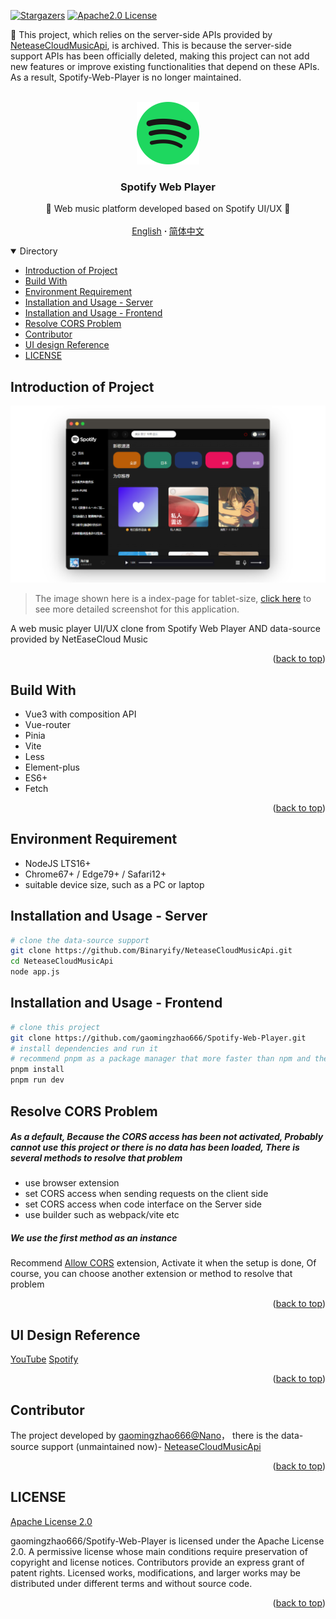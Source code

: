 <a name="readme-top"></a>

[![Stargazers][stars-shield]][stars-url]
[![Apache2.0 License][license-shield]][license-url]

🚫 This project, which relies on the server-side APIs provided by [NeteaseCloudMusicApi](https://github.com/Binaryify/NeteaseCloudMusicApi), is archived. This is because the server-side support APIs has been officially deleted, making this project can not add new features or improve existing functionalities that depend on these APIs. As a result, Spotify-Web-Player is no longer maintained. 

<!-- PROJECT LOGO -->
<br />
<div align="center">
  <a href="https://github.com/gaomingzhao666/Spotify-Web-Player">
    <img src="/public/logo.svg" alt="Logo" width="100" height="100">
  </a>

  <h3 align="center">Spotify Web Player</h3>

  <p align="center">
    🎵 Web music platform developed based on Spotify UI/UX 🎵
    <br />
    <br />
    <a href="https://github.com/gaomingzhao666/Spotify-Web-Player/blob/master/README.md">English</a>
     <strong> · </strong>
    <a href="https://github.com/gaomingzhao666/Spotify-Web-Player/blob/master/README-CN.md">简体中文</a>
  </p>
</div>

<!-- TABLE OF CONTENTS -->
<details open>
  <summary>Directory</summary>
  <ul>
    <li><a href="#introduction-of-project">Introduction of Project</a> </li>
    <li><a href="#build-with">Build With</a></li>
    <li><a href="#environment-requirement">Environment Requirement</a></li>
    <li><a href="#installation-and-usage---server">Installation and Usage - Server</a></li>
    <li><a href="#installation-and-usage---frontend">Installation and Usage - Frontend</a></li>
    <li><a href="#resolve-cors-problem">Resolve CORS Problem</a></li>
    <li><a href="#contributor">Contributor</a></li>
    <li><a href="#ui-design-reference">UI design Reference</a></li>
    <li><a href="#license">LICENSE</a></li>
  </ul>
</details>

<!-- ABOUT THE PROJECT -->

## Introduction of Project

<p align="center">
    <img src="/SCREENSHOT/index-mockup.png">
</p>

> The image shown here is a index-page for tablet-size, [click here](https://github.com/gaomingzhao666/Spotify-Web-Player/tree/main/SCREENSHOT) to see more detailed screenshot for this application.

A web music player UI/UX clone from Spotify Web Player AND data-source provided by NetEaseCloud Music

<p align="right"> (<a href="#readme-top">back to top</a>)</p>

## Build With

- Vue3 with composition API
- Vue-router
- Pinia
- Vite
- Less
- Element-plus
- ES6+
- Fetch

<p align="right">(<a href="#readme-top">back to top</a>)</p>

<!-- GETTING STARTED -->

## Environment Requirement

- NodeJS LTS16+
- Chrome67+ / Edge79+ / Safari12+
- suitable device size, such as a PC or laptop

## Installation and Usage - Server

```sh
# clone the data-source support
git clone https://github.com/Binaryify/NeteaseCloudMusicApi.git
cd NeteaseCloudMusicApi
node app.js
```

## Installation and Usage - Frontend

```sh
# clone this project
git clone https://github.com/gaomingzhao666/Spotify-Web-Player.git
# install dependencies and run it
# recommend pnpm as a package manager that more faster than npm and the grammar is similar with npm
pnpm install
pnpm run dev
```

## Resolve CORS Problem

##### As a default, Because the CORS access has been not activated, Probably cannot use this project or there is no data has been loaded, There is several methods to resolve that problem

- use browser extension
- set CORS access when sending requests on the client side
- set CORS access when code interface on the Server side
- use builder such as webpack/vite etc

##### We use the first method as an instance

Recommend [Allow CORS](https://chrome.google.com/webstore/detail/allow-cors-access-control/lhobafahddgcelffkeicbaginigeejlf) extension, Activate it when the setup is done, Of course, you can choose another extension or method to resolve that problem

<p align="right">(<a href="#readme-top">back to top</a>)</p>

## UI Design Reference

[YouTube](https://www.youtube.com)
[Spotify](https://www.spotify.com/)

<p align="right">(<a href="#readme-top">back to top</a>)</p>

## Contributor

The project developed by [gaomingzhao666@Nano](https://github.com/gaomingzhao666)， there is the data-source support (unmaintained now)- [NeteaseCloudMusicApi](https://github.com/Binaryify/NeteaseCloudMusicApi)

<p align="right">(<a href="#readme-top">back to top</a>)</p>

<!-- LICENSE -->

## LICENSE

[Apache License 2.0](https://github.com/gaomingzhao666/Spotify-Web-Player/blob/main/LICENSE)

gaomingzhao666/Spotify-Web-Player is licensed under the Apache License 2.0. A permissive license whose main conditions require preservation of copyright and license notices. Contributors provide an express grant of patent rights. Licensed works, modifications, and larger works may be distributed under different terms and without source code.

<p align="right">(<a href="#readme-top">back to top</a>)</p>

[stars-shield]: https://img.shields.io/github/stars/gaomingzhao666/Spotify-Web-Player?style=for-the-badge
[stars-url]: https://github.com/gaomingzhao666/Spotify-Web-Player/stargazers
[license-shield]: https://img.shields.io/hexpm/l/apa?style=for-the-badge
[license-url]: https://github.com/gaomingzhao666/Spotify-Web-Player/blob/main/LICENSE
[release-shield]: https://img.shields.io/github/v/release/gaomingzhao666/spotify-web-player?style=for-the-badge
[release-url]: https://github.com/gaomingzhao666/Spotify-Web-Player/releases/tag
